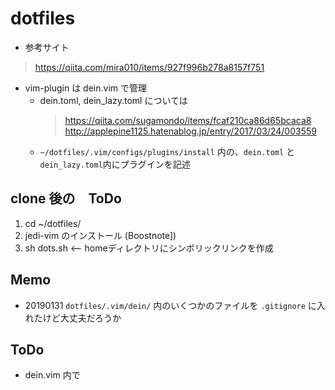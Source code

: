 # dotfiles

- 参考サイト
> https://qiita.com/mira010/items/927f996b278a8157f751

- vim-plugin は dein.vim で管理
  - dein.toml, dein_lazy.toml については
    > https://qiita.com/sugamondo/items/fcaf210ca86d65bcaca8
    > http://applepine1125.hatenablog.jp/entry/2017/03/24/003559
  - `~/dotfiles/.vim/configs/plugins/install` 内の、`dein.toml` と `dein_lazy.toml`内にプラグインを記述

## clone 後の　ToDo
1. cd ~/dotfiles/
2. jedi-vim のインストール (Boostnote])
3. sh dots.sh   <-- homeディレクトリにシンボリックリンクを作成


## Memo
- 20190131 `dotfiles/.vim/dein/` 内のいくつかのファイルを `.gitignore` に入れたけど大丈夫だろうか

## ToDo
- dein.vim 内で 

